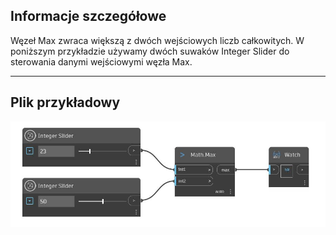 ## Informacje szczegółowe
Węzeł Max zwraca większą z dwóch wejściowych liczb całkowitych. W poniższym przykładzie używamy dwóch suwaków Integer Slider do sterowania danymi wejściowymi węzła Max.
___
## Plik przykładowy

![Max (int1, int2)](./DSCore.Math.Max(int1,%20int2)_img.jpg)

